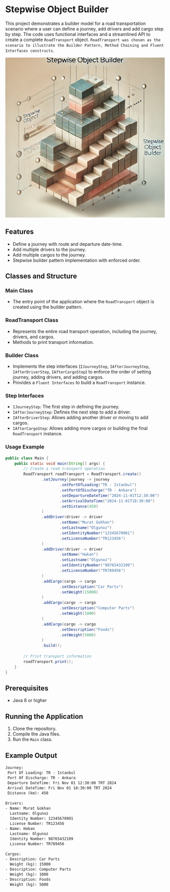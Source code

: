 # Stepwise Object Builder

This project demonstrates a builder model for a road transportation scenario where a user can define a journey, add drivers and add cargo step by step. The code uses functional interfaces and a streamlined API to create a complete `RoadTransport` object. `RoadTransport was chosen as the scenario to illustrate the Builder Pattern, Method Chaining and Fluent Interfaces constructs`.

![Stepwise Object Builder](https://raw.githubusercontent.com/muratgokhanolgunoz/stepwise-object-builder/refs/heads/master/cover.webp)

## Features
- Define a journey with route and departure date-time.
- Add multiple drivers to the journey.
- Add multiple cargos to the journey.
- Stepwise builder pattern implementation with enforced order.

## Classes and Structure
### Main Class
- The entry point of the application where the `RoadTransport` object is created using the builder pattern.

### RoadTransport Class
- Represents the entire road transport operation, including the journey, drivers, and cargos.
- Methods to print transport information.

### Builder Class
- Implements the step interfaces (`IJourneyStep`, `IAfterJourneyStep`, `IAfterDriverStep`, `IAfterCargoStep`) to enforce the order of setting journey, adding drivers, and adding cargos.
- Provides a `Fluent Interfaces` to build a `RoadTransport` instance.

### Step Interfaces
- `IJourneyStep`: The first step in defining the journey.
- `IAfterJourneyStep`: Defines the next step to add a driver.
- `IAfterDriverStep`: Allows adding another driver or moving to add cargos.
- `IAfterCargoStep`: Allows adding more cargos or building the final `RoadTransport` instance.

### Usage Example
```java
public class Main {
    public static void main(String[] args) {
        // Create a road transport operation
        RoadTransport roadTransport = RoadTransport.create()
                .setJourney(journey -> journey
                        .setPortOfLoading("TR - Istanbul")
                        .setPortOfDischarge("TR - Ankara")
                        .setDepartureDateTime("2024-11-01T12:30:00")
                        .setArrivalDateTime("2024-11-01T18:30:00")
                        .setDistance(450)
                )
                .addDriver(driver -> driver
                        .setName("Murat Gokhan")
                        .setLastname("Olgunoz")
                        .setIdentityNumber("12345678901")
                        .setLicenseNumber("TR123456")
                )
                .addDriver(driver -> driver
                        .setName("Hakan")
                        .setLastname("Olgunoz")
                        .setIdentityNumber("98765432109")
                        .setLicenseNumber("TR789456")
                )
                .addCargo(cargo -> cargo
                        .setDescription("Car Parts")
                        .setWeight(15000)
                )
                .addCargo(cargo -> cargo
                        .setDescription("Computer Parts")
                        .setWeight(1000)
                )
                .addCargo(cargo -> cargo
                        .setDescription("Foods")
                        .setWeight(5000)
                )
                .build();

        // Print transport information
        roadTransport.print();
    }
}
```

## Prerequisites
- Java 8 or higher

## Running the Application
1. Clone the repository.
2. Compile the Java files.
3. Run the `Main` class.

## Example Output
```
Journey:
 Port Of Loading: TR - Istanbul
 Port Of Discharge: TR - Ankara
 Departure DateTime: Fri Nov 01 12:30:00 TRT 2024
 Arrival DateTime: Fri Nov 01 18:30:00 TRT 2024
 Distance (km): 450

Drivers:
- Name: Murat Gokhan
  Lastname: Olgunoz
  Identity Number: 12345678901
  License Number: TR123456
- Name: Hakan
  Lastname: Olgunoz
  Identity Number: 98765432109
  License Number: TR789456

Cargos:
- Description: Car Parts
  Weight (kg): 15000
- Description: Computer Parts
  Weight (kg): 1000
- Description: Foods
  Weight (kg): 5000
```
